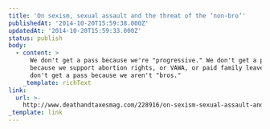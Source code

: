 ```yaml
---
title: 'On sexism, sexual assault and the threat of the ‘non-bro’'
publishedAt: '2014-10-20T15:59:38.000Z'
updatedAt: '2014-10-20T15:59:33.000Z'
status: publish
body:
  - content: >
      We don't get a pass because we're "progressive." We don't get a pass
      because we support abortion rights, or VAWA, or paid family leave. We
      don't get a pass because we aren't "bros."
    _template: richText
link:
  url: >-
    http://www.deathandtaxesmag.com/228916/on-sexism-sexual-assault-and-the-threat-of-the-non-bro/
_template: link
---
```


